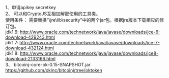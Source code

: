 1、申请apikey secretkey </br>
2、 可以和CryptoJS互相加解密使用的工具类。</br>
    使用条件： 需要替换“\jre\lib\security”中的两个jar包。根据jre版本下载相应的修订包。</br>
    jdk1.6: http://www.oracle.com/technetwork/java/javase/downloads/jce-6-download-429243.html</br>
    jdk1.7: http://www.oracle.com/technetwork/java/javase/downloads/jce-7-download-432124.html</br>
    jdk1.8: http://www.oracle.com/technetwork/java/javase/downloads/jce8-download-2133166.html</br>
3、 bitcoinj-core-ok-0.15-SNAPSHOT.jar</br>
    https://github.com/okinc/bitcoinj/tree/oktoken</br>
